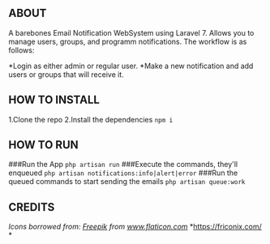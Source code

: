 ## ABOUT

A barebones Email Notification WebSystem using Laravel 7. Allows you to manage users, groups, and programm notifications. The workflow is as follows:

*Login as either admin or regular user.
*Make a new notification and add users or groups that will receive it.

## HOW TO INSTALL

1.Clone the repo
2.Install the dependencies
`npm i`

## HOW TO RUN

###Run the App
`php artisan run`
###Execute the commands, they'll enqueued
`php artisan notifications:info|alert|error`
###Run the queued commands to start sending the emails
`php artisan queue:work`

## CREDITS
*Icons borrowed from: <a href="https://www.flaticon.com/authors/freepik" title="Freepik">Freepik</a> from <a href="https://www.flaticon.com/" title="Flaticon"> www.flaticon.com</a>*
*https://friconix.com/ *